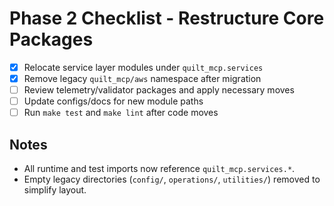 <!-- markdownlint-disable MD013 -->
# Phase 2 Checklist - Restructure Core Packages

- [x] Relocate service layer modules under `quilt_mcp.services`
- [x] Remove legacy `quilt_mcp/aws` namespace after migration
- [ ] Review telemetry/validator packages and apply necessary moves
- [ ] Update configs/docs for new module paths
- [ ] Run `make test` and `make lint` after code moves

## Notes

- All runtime and test imports now reference `quilt_mcp.services.*`.
- Empty legacy directories (`config/`, `operations/`, `utilities/`) removed to simplify layout.
